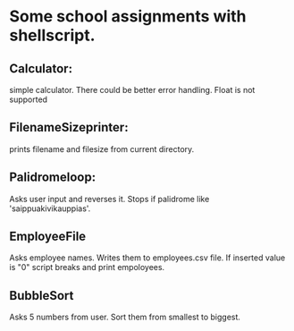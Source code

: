 <h1>Some school assignments with shellscript.</h1>

<h2>Calculator:</h2>
<p>simple calculator. There could be better error handling. Float is not supported</p>

<h2>FilenameSizeprinter:</h2>
 <p>prints filename and filesize from current directory.</p>

<h2>Palidromeloop:</h2>
<p>Asks user input and reverses it. Stops if palidrome like 'saippuakivikauppias'.</p>

<h2>EmployeeFile</h2>
<p>Asks employee names. Writes them to employees.csv file. If inserted value is "0" script breaks and print empoloyees.</p>

<h2>BubbleSort</h2>
<p>Asks 5 numbers from user. Sort them from smallest to biggest.</p>

